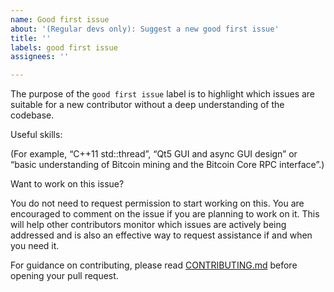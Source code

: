 ```yaml
---
name: Good first issue
about: '(Regular devs only): Suggest a new good first issue'
title: ''
labels: good first issue
assignees: ''

---
```


The purpose of the `good first issue` label is to highlight which issues are suitable for a new contributor without a deep understanding of the codebase.

Useful skills:

(For example, “C++11 std::thread”, “Qt5 GUI and async GUI design” or “basic understanding of Bitcoin mining and the Bitcoin Core RPC interface”.)

Want to work on this issue?

You do not need to request permission to start working on this. You are encouraged to comment on the issue if you are planning to work on it. This will help other contributors monitor which issues are actively being addressed and is also an effective way to request assistance if and when you need it.

For guidance on contributing, please read [CONTRIBUTING.md](https://github.com/bitcoin/bitcoin/blob/master/CONTRIBUTING.md) before opening your pull request.
